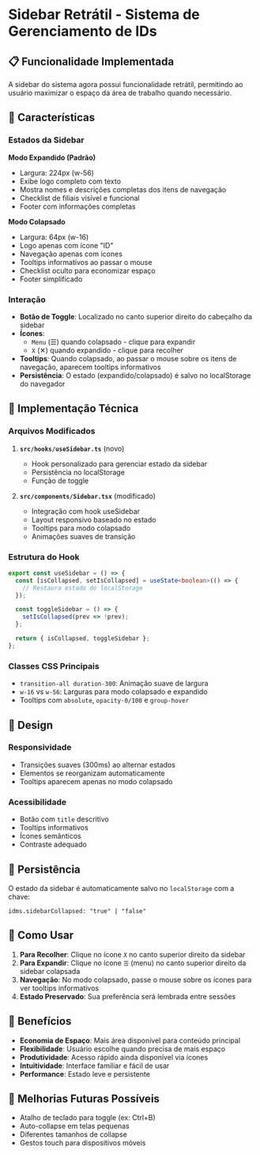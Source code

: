 # Sidebar Retrátil - Sistema de Gerenciamento de IDs

## 📋 Funcionalidade Implementada

A sidebar do sistema agora possui funcionalidade retrátil, permitindo ao usuário maximizar o espaço da área de trabalho quando necessário.

## 🎯 Características

### Estados da Sidebar

**Modo Expandido (Padrão)**
- Largura: 224px (w-56)
- Exibe logo completo com texto
- Mostra nomes e descrições completas dos itens de navegação
- Checklist de filiais visível e funcional
- Footer com informações completas

**Modo Colapsado**
- Largura: 64px (w-16)  
- Logo apenas com ícone "ID"
- Navegação apenas com ícones
- Tooltips informativos ao passar o mouse
- Checklist oculto para economizar espaço
- Footer simplificado

### Interação

- **Botão de Toggle**: Localizado no canto superior direito do cabeçalho da sidebar
- **Ícones**: 
  - `Menu` (☰) quando colapsado - clique para expandir
  - `X` (✕) quando expandido - clique para recolher
- **Tooltips**: Quando colapsado, ao passar o mouse sobre os itens de navegação, aparecem tooltips informativos
- **Persistência**: O estado (expandido/colapsado) é salvo no localStorage do navegador

## 🔧 Implementação Técnica

### Arquivos Modificados

1. **`src/hooks/useSidebar.ts`** (novo)
   - Hook personalizado para gerenciar estado da sidebar
   - Persistência no localStorage
   - Função de toggle

2. **`src/components/Sidebar.tsx`** (modificado)
   - Integração com hook useSidebar
   - Layout responsivo baseado no estado
   - Tooltips para modo colapsado
   - Animações suaves de transição

### Estrutura do Hook

```typescript
export const useSidebar = () => {
  const [isCollapsed, setIsCollapsed] = useState<boolean>(() => {
    // Restaura estado do localStorage
  });

  const toggleSidebar = () => {
    setIsCollapsed(prev => !prev);
  };

  return { isCollapsed, toggleSidebar };
};
```

### Classes CSS Principais

- `transition-all duration-300`: Animação suave de largura
- `w-16` vs `w-56`: Larguras para modo colapsado e expandido
- Tooltips com `absolute`, `opacity-0/100` e `group-hover`

## 🎨 Design

### Responsividade
- Transições suaves (300ms) ao alternar estados
- Elementos se reorganizam automaticamente
- Tooltips aparecem apenas no modo colapsado

### Acessibilidade
- Botão com `title` descritivo
- Tooltips informativos
- Ícones semânticos
- Contraste adequado

## 💾 Persistência

O estado da sidebar é automaticamente salvo no `localStorage` com a chave:
```
idms.sidebarCollapsed: "true" | "false"
```

## 🚀 Como Usar

1. **Para Recolher**: Clique no ícone `X` no canto superior direito da sidebar
2. **Para Expandir**: Clique no ícone `☰` (menu) no canto superior direito da sidebar colapsada
3. **Navegação**: No modo colapsado, passe o mouse sobre os ícones para ver tooltips informativos
4. **Estado Preservado**: Sua preferência será lembrada entre sessões

## 🎯 Benefícios

- **Economia de Espaço**: Mais área disponível para conteúdo principal
- **Flexibilidade**: Usuário escolhe quando precisa de mais espaço
- **Produtividade**: Acesso rápido ainda disponível via ícones
- **Intuitividade**: Interface familiar e fácil de usar
- **Performance**: Estado leve e persistente

## 🔮 Melhorias Futuras Possíveis

- Atalho de teclado para toggle (ex: Ctrl+B)
- Auto-collapse em telas pequenas
- Diferentes tamanhos de collapse
- Gestos touch para dispositivos móveis